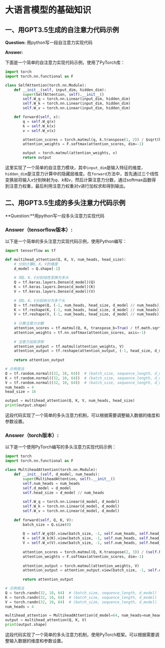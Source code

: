 # 大语言模型的基础知识

##  一、用GPT3.5生成的自注意力代码示例

**Question:**  用python写一段自注意力实现代码

**Answer:** 

下面是一个简单的自注意力实现代码示例，使用了PyTorch库：

```python
import torch
import torch.nn.functional as F

class SelfAttention(torch.nn.Module):
    def __init__(self, input_dim, hidden_dim):
        super(SelfAttention, self).__init__()
        self.W_q = torch.nn.Linear(input_dim, hidden_dim)
        self.W_k = torch.nn.Linear(input_dim, hidden_dim)
        self.W_v = torch.nn.Linear(input_dim, hidden_dim)

    def forward(self, x):
        q = self.W_q(x)
        k = self.W_k(x)
        v = self.W_v(x)

        attention_scores = torch.matmul(q, k.transpose(1, 2)) / $sqrt(hidden_dim)$
        attention_weights = F.softmax(attention_scores, dim=-1)

        output = torch.matmul(attention_weights, v)
        return output
```

这里实现了一个简单的自注意力模块，其中`input_dim`是输入特征的维度，`hidden_dim`是注意力计算中的隐藏层维度。在`forward`方法中，首先通过三个线性变换层将输入$x$分别映射为$q$、$k$和$v$，然后计算注意力分数，通过softmax函数得到注意力权重，最后利用注意力权重对$v$进行加权求和得到输出。

## 二、用GPT3.5生成的多头注意力代码示例

**Question:**用python写一段多头注意力实现代码

### Answer（tensorflow版本）: 

以下是一个简单的多头注意力实现代码示例，使用Python编写：

```python
import tensorflow as tf

def multihead_attention(Q, K, V, num_heads, head_size):
    # 分别计算Q、K、V的维度
    d_model = Q.shape[-1]
    
    # 将Q、K、V分别线性变换为多头
    Q = tf.keras.layers.Dense(d_model)(Q)
    K = tf.keras.layers.Dense(d_model)(K)
    V = tf.keras.layers.Dense(d_model)(V)
    
    # 将Q、K、V分别拆分为多个头
    Q = tf.reshape(Q, (-1, num_heads, head_size, d_model // num_heads))
    K = tf.reshape(K, (-1, num_heads, head_size, d_model // num_heads))
    V = tf.reshape(V, (-1, num_heads, head_size, d_model // num_heads))
    
    # 计算注意力分数
    attention_scores = tf.matmul(Q, K, transpose_b=True) / tf.math.sqrt(tf.cast(d_model // num_heads, tf.float32))
    attention_weights = tf.nn.softmax(attention_scores, axis=-1)
    
    # 注意力加权求和
    attention_output = tf.matmul(attention_weights, V)
    attention_output = tf.reshape(attention_output, (-1, head_size, d_model))
    
    return attention_output

# 示例用法
Q = tf.random.normal((32, 10, 64))  # (batch_size, sequence_length, d_model)
K = tf.random.normal((32, 10, 64))  # (batch_size, sequence_length, d_model)
V = tf.random.normal((32, 10, 64))  # (batch_size, sequence_length, d_model)
num_heads = 4
head_size = 16

output = multihead_attention(Q, K, V, num_heads, head_size)
print(output.shape)
```

这段代码实现了一个简单的多头注意力机制，可以根据需要调整输入数据的维度和参数设置。

### Answer（torch版本）: 

以下是一个使用PyTorch编写的多头注意力实现代码示例：

```python
import torch
import torch.nn.functional as F

class MultiheadAttention(torch.nn.Module):
    def __init__(self, d_model, num_heads):
        super(MultiheadAttention, self).__init__()
        self.num_heads = num_heads
        self.d_model = d_model
        self.head_size = d_model // num_heads
        
        self.W_q = torch.nn.Linear(d_model, d_model)
        self.W_k = torch.nn.Linear(d_model, d_model)
        self.W_v = torch.nn.Linear(d_model, d_model)
        
    def forward(self, Q, K, V):
        batch_size = Q.size(0)
        
        Q = self.W_q(Q).view(batch_size, -1, self.num_heads, self.head_size)
        K = self.W_k(K).view(batch_size, -1, self.num_heads, self.head_size)
        V = self.W_v(V).view(batch_size, -1, self.num_heads, self.head_size)
        
        attention_scores = torch.matmul(Q, K.transpose(2, 3)) / (self.head_size ** 0.5)
        attention_weights = F.softmax(attention_scores, dim=-1)
        
        attention_output = torch.matmul(attention_weights, V)
        attention_output = attention_output.view(batch_size, -1, self.d_model)
        
        return attention_output

# 示例用法
Q = torch.randn(32, 10, 64)  # (batch_size, sequence_length, d_model)
K = torch.randn(32, 10, 64)  # (batch_size, sequence_length, d_model)
V = torch.randn(32, 10, 64)  # (batch_size, sequence_length, d_model)
num_heads = 4

multihead_attention = MultiheadAttention(d_model=64, num_heads=num_heads)
output = multihead_attention(Q, K, V)
print(output.shape)
```

这段代码实现了一个简单的多头注意力机制，使用PyTorch框架。可以根据需要调整输入数据的维度和参数设置。